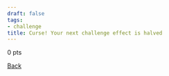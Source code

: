 ```yaml
---
draft: false
tags:
- challenge
title: Curse! Your next challenge effect is halved
---
```

0 pts

[Back](https://shadybraden.com/jetlag) 
